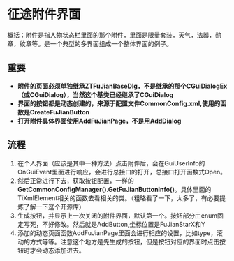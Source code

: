 # 征途附件界面
概括：附件是指人物状态栏里面的那个附件，里面是限量套装，天气，法器，勋章，纹章等。是一个典型的多界面组成一个整体界面的例子。

## 重要
- **附件的页面必须单独继承ZTFuJianBaseDlg，不是继承的那个CGuiDialogEx（或CGuiDialog），当然这个基类已经继承了CGuiDialog**
- **界面的按钮都是动态创建的，来源于配置文件CommonConfig.xml,使用的函数是CreateFuJianButton**
- **打开附件具体界面使用AddFuJianPage，不是用AddDialog**

## 流程
1. 在个人界面（应该是其中一种方法）点击附件后，会在GuiUserInfo的OnGuiEvent里面进行响应，会进行总接口的打开，总接口打开函数式Open。
2. 然后正常进行下去，获取按钮配置，一样的**GetCommonConfigManager().GetFuJianButtonInfo()**。具体里面的TiXmlElement相关的函数去看相关的类。（粗略看了一下，太多了，有必要提炼了解一下这个开源库）
3. 生成按钮，并显示上一次关闭的附件界面，默认第一个。按钮部分由enum固定写死，不好修改。然后就是AddButton,坐标位置是FuJianStarX和Y
4. 添加的动态页面函数AddFuJianPage里面会进行相应的设置，比如type，滚动的方式等等。注意这个地方是先生成的按钮，但是按钮对应的界面时点击按钮时才会动态添加进去。
